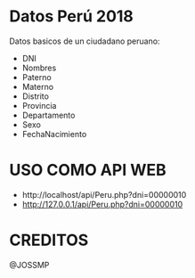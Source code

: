 # Datos Perú 2018
Datos basicos de un ciudadano peruano:
* DNI 			
* Nombres 		
* Paterno 	
* Materno 	
* Distrito 		
* Provincia 
* Departamento 	
* Sexo 
* FechaNacimiento 
# USO COMO API WEB
* http://localhost/api/Peru.php?dni=00000010
* http://127.0.0.1/api/Peru.php?dni=00000010
# CREDITOS
@JOSSMP
